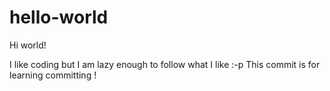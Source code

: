 # hello-world

Hi world!

I like coding but I am lazy enough to follow what I like :-p
This commit is for learning committing !
